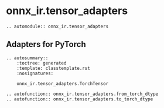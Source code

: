 # onnx_ir.tensor_adapters

```{eval-rst}
.. automodule:: onnx_ir.tensor_adapters
```

## Adapters for PyTorch

```{eval-rst}
.. autosummary::
    :toctree: generated
    :template: classtemplate.rst
    :nosignatures:

    onnx_ir.tensor_adapters.TorchTensor
```

```{eval-rst}
.. autofunction:: onnx_ir.tensor_adapters.from_torch_dtype
.. autofunction:: onnx_ir.tensor_adapters.to_torch_dtype
```
